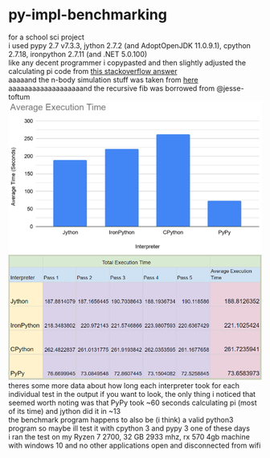 # py-impl-benchmarking
for a school sci project\
i used pypy 2.7 v7.3.3, jython 2.7.2 (and AdoptOpenJDK 11.0.9.1), cpython 2.7.18, ironpython 2.7.11 (and .NET 5.0.100)\
like any decent programmer i copypasted and then slightly adjusted the calculating pi code from [this stackoverflow answer](https://stackoverflow.com/questions/45113790/calculating-pi-to-the-nth-digit)\
aaaaand the n-body simulation stuff was taken from [here](pybenchmarks.org/u64q/program.php?test=nbody&lang=python&id=1)\
aaaaaaaaaaaaaaaaaaand the recursive fib was borrowed from @jesse-toftum\
![graph of average total execution times](https://github.com/MrMyastan/py-impl-benchmarking/blob/main/graph.png?raw=true)\
![graph of total execution times and averages](https://github.com/MrMyastan/py-impl-benchmarking/blob/main/chart.png?raw=true)\
theres some more data about how long each interpreter took for each individual test in the output if you want to look, the only thing i noticed that seemed worth noting was that PyPy took ~60 seconds calculating pi (most of its time) and jython did it in ~13\
the benchmark program happens to also be (i think) a valid python3 program so maybe ill test it with cpython 3 and pypy 3 one of these days\
i ran the test on my Ryzen 7 2700, 32 GB 2933 mhz, rx 570 4gb machine with windows 10 and no other applications open and disconnected from wifi
